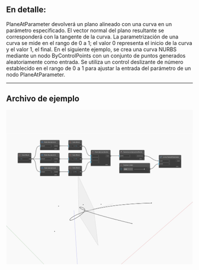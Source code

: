 ## En detalle:
PlaneAtParameter devolverá un plano alineado con una curva en un parámetro especificado. El vector normal del plano resultante se corresponderá con la tangente de la curva. La parametrización de una curva se mide en el rango de 0 a 1; el valor 0 representa el inicio de la curva y el valor 1, el final. En el siguiente ejemplo, se crea una curva NURBS mediante un nodo ByControlPoints con un conjunto de puntos generados aleatoriamente como entrada. Se utiliza un control deslizante de número establecido en el rango de 0 a 1 para ajustar la entrada del parámetro de un nodo PlaneAtParameter.
___
## Archivo de ejemplo

![PlaneAtParameter](./Autodesk.DesignScript.Geometry.Curve.PlaneAtParameter_img.jpg)

